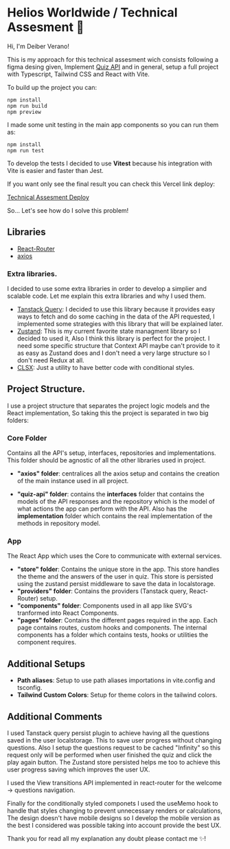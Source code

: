 # Helios Worldwide / Technical Assesment 🚀

Hi, I'm Deiber Verano!

This is my approach for this technical assesment wich consists following a figma desing given, Implement [Quiz API](https://quizapi.io/predefined-quizzes/javascript-essentials-everybody-should-know) and in general, setup a full project with Typescript, Tailwind CSS and React with Vite.

To build up the project you can:

    npm install
    npm run build
    npm preview

I made some unit testing in the main app components so you can run them as:

    npm install
    npm run test

To develop the tests I decided to use **Vitest** because his integration with Vite is easier and faster than Jest.

If you want only see the final result you can check this Vercel link deploy:

[Technical Assesment Deploy](https://deiber-verano-technical-assessment.vercel.app/)

So... Let's see how do I solve this problem!

## Libraries

- [React-Router](https://reactrouter.com/)
- [axios](https://axios-http.com/docs/intro)

### Extra libraries.

I decided to use some extra libraries in order to develop a simplier and scalable code. Let me explain this extra libraries and why I used them.

- [Tanstack Query](https://tanstack.com/query/latest/docs/framework/react/overview): I decided to use this library because it provides easy ways to fetch and do some caching in the data of the API requested, I implemented some strategies with this library that will be explained later.
- [Zustand](https://zustand.docs.pmnd.rs/getting-started/introduction): This is my current favorite state managment library so I decided to used it, Also I think this library is perfect for the project. I need some specific structure that Context API maybe can't provide to it as easy as Zustand does and I don't need a very large structure so I don't need Redux at all.
- [CLSX](https://www.npmjs.com/package/clsx): Just a utility to have better code with conditional styles.

## Project Structure.

I use a project structure that separates the project logic models and the React implementation, So taking this the project is separated in two big folders:

### Core Folder

Contains all the API's setup, interfaces, repositories and implementations. This folder should be agnostic of all the other libraries used in project.

- **"axios" folder**: centralices all the axios setup and contains the creation of the main instance used in all project.

- **"quiz-api" folder**: contains the **interfaces** folder that contains the models of the API responses and the repository which is the model of what actions the app can perform with the API. Also has the **implementation** folder which contains the real implementation of the methods in repository model.

### App

The React App which uses the Core to communicate with external services.

- **"store" folder**: Contains the unique store in the app. This store handles the theme and the answers of the user in quiz. This store is persisted using the zustand persist middleware to save the data in localstorage.
- **"providers" folder**: Contains the providers (Tanstack query, React-Router) setup.
- **"components" folder**: Components used in all app like SVG's tranformed into React Components.
- **"pages" folder**: Contains the different pages required in the app. Each page contains routes, custom hooks and components. The internal components has a folder which contains tests, hooks or utilities the component requires.

## Additional Setups

- **Path aliases**: Setup to use path aliases importations in vite.config and tsconfig.
- **Tailwind Custom Colors**: Setup for theme colors in the tailwind colors.

## Additional Comments

I used Tanstack query persist plugin to achieve having all the questions saved in the user localstorage. This to save user progress without changing questions. Also I setup the questions request to be cached "Infinity" so this request only will be performed when user finished the quiz and click the play again button. The Zustand store persisted helps me too to achieve this user progress saving which improves the user UX.

I used the View transitions API implemented in react-router for the welcome -> questions navigation.

Finally for the conditionally styled componets I used the useMemo hook to handle that styles changing to prevent unnecessary renders or calculations,
The design doesn't have mobile designs so I develop the mobile version as the best I considered was possible taking into account provide the best UX.

Thank you for read all my explanation any doubt please contact me ✨!
